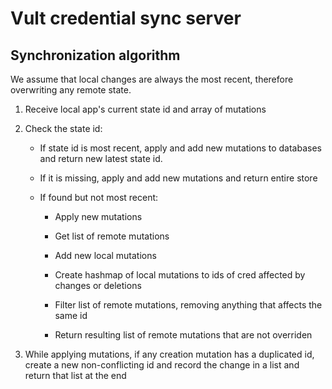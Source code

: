 # Vult credential sync server

## Synchronization algorithm

We assume that local changes are always the most recent, therefore overwriting any remote state.

1. Receive local app's current state id and array of mutations

2. Check the state id:

	- If state id is most recent, apply and add new mutations to databases and return new latest state id.

	- If it is missing, apply and add new mutations and return entire store

	- If found but not most recent:

		- Apply new mutations

		- Get list of remote mutations

		- Add new local mutations

		- Create hashmap of local mutations to ids of cred affected by changes or deletions

		- Filter list of remote mutations, removing anything that affects the same id

		- Return resulting list of remote mutations that are not overriden

3. While applying mutations, if any creation mutation has a duplicated id, create a new non-conflicting id and record the change in a list and return that list at the end